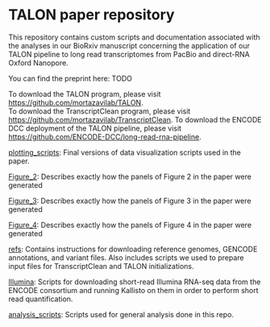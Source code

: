 # TALON paper repository
This repository contains custom scripts and documentation associated with the analyses in our BioRxiv manuscript concerning the application of our TALON pipeline to long read transcriptomes from PacBio and direct-RNA Oxford Nanopore. 

You can find the preprint here: TODO

To download the TALON program, please visit https://github.com/mortazavilab/TALON.  
To download the TranscriptClean program, please visit https://github.com/mortazavilab/TranscriptClean.
To download the ENCODE DCC deployment of the TALON pipeline, please visit https://github.com/ENCODE-DCC/long-read-rna-pipeline. 

[plotting_scripts](https://github.com/dewyman/TALON-paper-2020/tree/master/plotting_scripts): 
Final versions of data visualization scripts used in the paper. 

[Figure_2](https://github.com/dewyman/TALON-paper-2020/tree/master/Figure_2): 
Describes exactly how the panels of Figure 2 in the paper were generated

[Figure_3](https://github.com/dewyman/TALON-paper-2020/tree/master/Figure_3): 
Describes exactly how the panels of Figure 3 in the paper were generated

[Figure_4](https://github.com/dewyman/TALON-paper-2020/tree/master/Figure_4):
Describes exactly how the panels of Figure 4 in the paper were generated

[refs](https://github.com/dewyman/TALON-paper-2020/tree/master/refs):
Contains instructions for downloading reference genomes, GENCODE annotations, and variant files. Also includes scripts we used to prepare input files for TranscriptClean and TALON initializations.

[Illumina](https://github.com/dewyman/TALON-paper-2020/tree/master/Illumina):
Scripts for downloading short-read Illumina RNA-seq data from the ENCODE consortium and running Kallisto on them in order to perform short read quantification.

[analysis_scripts](https://github.com/dewyman/TALON-paper-2020/tree/master/analysis_scripts):
Scripts used for general analysis done in this repo.
